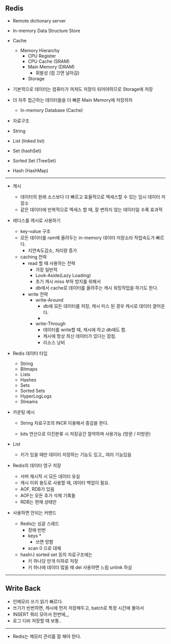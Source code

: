 ## Redis

- Remote dictionary server
- In-memory Data Structure Store
- Cache
  - Memory Hierarchy
    - CPU Register
    - CPU Cache (SRAM)
    - Main Memory (DRAM)
      - 휘발성 (컴 끄면 날아감)
    - Storage

- 기본적으로 데이터는 컴퓨터가 꺼져도 저장이 되어야하므로 Storage에 저장
- 더 자주 접근하는 데이터들을 더 빠른 Main Memory에 저장하자
  - In-memory Database (Cache)
- 자료구조
- String
- List (linked list)
- Set (hashSet)
- Sorted Set (TreeSet)

- Hash (HashMap)

---

- 캐시
  - 데이터의 원래 소스보다 더 빠르고 효율적으로 액세스할 수 있는 임시 데이터 저장소
  - 같은 데이터에 반복적으로 엑세스 할 때, 잘 변하지 않는 데이터일 수록 효과적
- 레디스를 캐시로 사용하기
  - key-value 구조
  - 모든 데이터를 ram에 올려두는 in-memory 데이터 저장소라 작업속도가 빠르다.
    - 지연속도감소, 처리량 증가
  - caching 전략
    - read 할 때 사용하는 전략
      - 가장 일반적
      - Look-Aside(Lazy Loading)
      - 초기 캐시 miss 부하 방지를 위해서
      - db에서 cache로 데이터를 올려주는 캐시 워밍작업을 하기도 한다.
    - write 전략
      - write-Around
        - db에 모든 데이터를 저장, 캐시 미스 된 경우 캐시로 데이터 끌어온다.
        - 
      - write-Through
        - 데이터를 write할 때, 캐시에 하고 db에도 함.
        - 캐시에 항상 최신 데이터가 있다는 장점.
        - 리소스 낭비
- Redis 데이터 타입
  - String
  - Bitmaps
  - Lists
  - Hashes
  - Sets
  - Sorted Sets
  - HyperLogLogs
  - Streams

- 카운팅 예시

  - String 자료구조의 INCR 이용해서 증감을 한다.

  - bits 연산으로 이진분류 시 저장공간 절약하며 사용가능 (방문 / 미방문)

- List

  - 키가 있을 때만 데이터 저장하는 기능도 있고,, 여러 기능있음

- Redis의 데이터 영구 저장

  - 서버 재시작 시 모든 데이터 유실
  - 캐시 이외 용도로 사용할 때, 데이터 백업이 필요.
  - AOF, RDB가 있음
  - AOF는 모든 추가 삭제 기록들
  - RDB는 현재 상태만

- 사용하면 안되는 커맨드

  - Redis는 싱글 스레드
    - 장애 빈번
    - keys *
      - 쓰면 망함
    - scan 0 으로 대체
  - hash나 sorted set 등의 자료구조에는
    - 키 하나당 만개 이하로 저장
    - 키 하나에 데이터 많을 때 del 사용하면 느림 unlink 하삼

---

## Write Back

- 인메모리 쓰기 읽기 빠르다.
- 쓰기가 빈번하면, 캐시에 먼저 저장해두고, batch로 특정 시간에 몰아서
- INSERT 쿼리 모아서 한번에,,,
- 로그 디비 저장할 때 보통..

---

- Redis는 메모리 관리를 잘 해야 한다.

